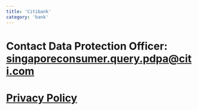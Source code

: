 ```yaml
---
title: 'Citibank'
category: 'bank'
---
```


# Contact Data Protection Officer: singaporeconsumer.query.pdpa@citi.com

# [Privacy Policy](https://www.citibank.com.sg/gcb/footer/privacy.htm)